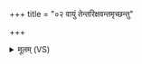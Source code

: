 +++
title = "०२ वायुं तेन्तरिक्षवन्तमृच्छन्तु"

+++
<details><summary>मूलम् (VS)</summary>

वा॒युं ते॒३॒॑न्तरि॑क्षवन्तमृच्छन्तु।  
ये मा॑घा॒यव॑ ए॒तस्या॑ दि॒शो᳡ऽभि॒दासा॑त् ॥
</details>